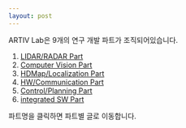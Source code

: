 ```yaml
---
layout: post
---
```


ARTIV Lab은 9개의 연구 개발 파트가 조직되어있습니다.
  1. [LIDAR/RADAR Part](./lidar)
  2. [Computer Vision Part](./vision)
  3. [HDMap/Localization Part](./hdmap)
  4. [HW/Communication Part](./hwcomms)
  5. [Control/Planning Part](./control)
  6. [integrated SW Part](./integratedsw)

파트명을 클릭하면 파트별 글로 이동합니다.
